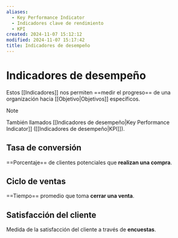 ```yaml
---
aliases:
  - Key Performance Indicator
  - Indicadores clave de rendimiento
  - KPI
created: 2024-11-07 15:12:12
modified: 2024-11-07 15:17:42
title: Indicadores de desempeño
---
```


# Indicadores de desempeño

Estos [[Indicadores]] nos permiten ==medir el progreso== de una organización hacia [[Objetivo|Objetivos]] específicos.

> [!note]
> También llamados [[Indicadores de desempeño|Key Performance Indicator]] ([[Indicadores de desempeño|KPI]]).

## Tasa de conversión

==Porcentaje== de clientes potenciales que **realizan una compra**.

## Ciclo de ventas

==Tiempo== promedio que toma **cerrar una venta**.

## Satisfacción del cliente

Medida de la satisfacción del cliente a través de **encuestas**.
